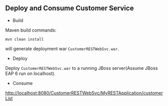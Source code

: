 ## Deploy and Consume Customer Service

* Build

Maven build commands:

~~~
mvn clean install
~~~

will generate deployment war `CustomerRESTWebSvc.war`.

* Deploy

Deploy `CustomerRESTWebSvc.war` to a running JBoss server(Assume JBoss EAP 6 run on localhost).

* Consume

[http://localhost:8080/CustomerRESTWebSvc/MyRESTApplication/customerList](http://localhost:8080/CustomerRESTWebSvc/MyRESTApplication/customerList)



